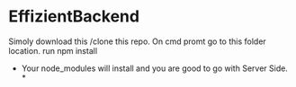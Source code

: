 # EffizientBackend

Simoly download this /clone this repo.
On cmd promt go to this folder location.
run npm install
* Your node_modules will install and you are good to go with Server Side. *
